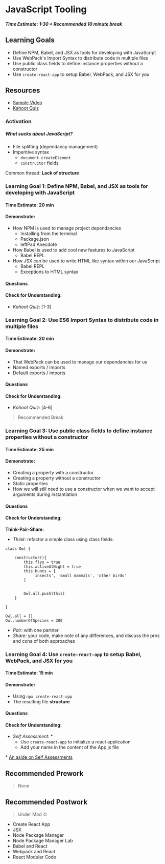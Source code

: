 # JavaScript Tooling

##### Time Estimate: 1:30 + Recommended 10 minute break



## Learning Goals

- Define NPM, Babel, and JSX as tools for developing with JavaScript
- Use WebPack's Import Syntax to distribute code in multiple files
- Use public class fields to define instance properties without a constructor
- Use `create-react-app` to setup Babel, WebPack, and JSX for you



## Resources

- [Sample Video](<[Link to video](https://youtu.be/EiYPbYvsiT4)>)
- [Kahoot Quiz](https://create.kahoot.it/share/intro-to-rails-api/8af1070f-eb2d-481d-b30d-a862207f74f9)



### Activation

##### What sucks about JavaScript?

- File splitting (dependancy management)
- Imperitive syntax 
  - `document.createElement`
  - `constructor` fields

Common thread: **Lack of structure**



### Learning Goal 1: Define NPM, Babel, and JSX as tools for developing with JavaScript

#### Time Estimate: 20 min

#### Demonstrate:

- How NPM is used to manage project dependancies 
  - Installing from the terminal
  - Package.json
  - leftPad Anecdote
- How Babel is used to add cool new features to JavaScript
  - Babel REPL
- How JSX can be used to write HTML like syntax within our JavaScript
  - Babel REPL 
  - Exceptions to HTML syntax

#### Questions

#### Check for Understanding: 

- *Kahoot Quiz:* [1-3]



### Learning Goal 2: Use ES6 Import Syntax to distribute code in multiple files

#### Time Estimate: 20 min

#### Demonstrate:

- That WebPack can be used to manage our dependancies for us
- Named exports / imports
- Default exports / imports

#### Questions

#### Check for Understanding: 

- *Kahoot Quiz*: [4-6]



> Recommended Break



### Learning Goal 3: Use public class fields to define instance properties without a constructor

#### Time Estimate: 25 min

#### Demonstrate:

- Creating a property with a constructor 
- Creating a property without a constructor
- Static properties
- How we will still need to use a constructor when we want to accept arguments during instantiation

#### Questions

#### Check for Understanding: 

**Think-Pair-Share**: 

* *Think:* refactor a simple class using class fields:

```
class Owl {
	
	constructor(){
		this.flys = true
        this.activeAtNight = true
        this.hunts = [
        	'insects', 'small mammals', 'other birds'
        ]


     	Owl.all.push(this)
	}

}

Owl.all = []
Owl.numberOfSpecies = 200
```

* *Pair:* with one partner
* *Share:* your code, make note of any differences, and discuss the pros and cons of both approaches



### Learning Goal 4: Use `create-react-app` to setup Babel, WebPack, and JSX for you

#### Time Estimate: 15 min

#### Demonstrate:

- Using `npx create-react-app` 
- The resulting file **structure**

#### Questions

#### Check for Understanding: 

- *Self Assessment*: *
  - Use `create-react-app` to initialize a react application
  - Add your name in the content of the App.js file

\* [An aside on Self Assessments](./student-facing-notes)



## Recommended Prework

> None



## Recommended Postwork

> Under Mod 4:

- Create React App
- JSX
- Node Package Manager
- Node Package Manager Lab
- Babel and React
- Webpack and React
- React Modular Code